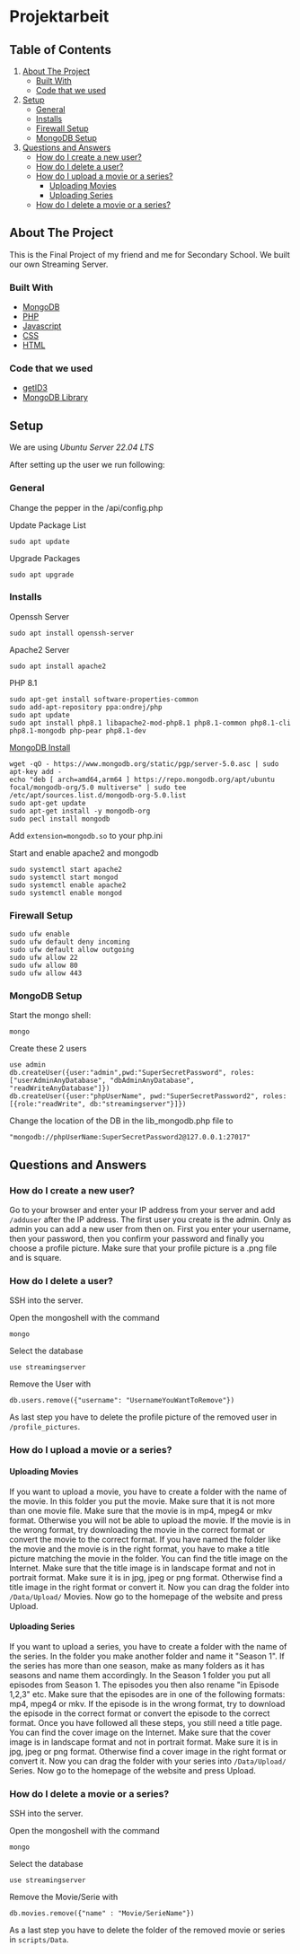 # Projektarbeit
## Table of Contents

1. [About The Project](#about-the-project)
    - [Built With](#built-with)
    - [Code that we used](#code-that-we-used)
2. [Setup](#setup)
    - [General](#general)
    - [Installs](#installs)
    - [Firewall Setup](#firewall-setup)
    - [MongoDB Setup](#mongodb-setup)
3. [Questions and Answers](#questions-and-answers)
    - [How do I create a new user?](#how-do-i-create-a-new-user)
    - [How do I delete a user?](#how-do-i-delete-a-user)
    - [How do I upload a movie or a series?](#how-do-i-upload-a-movie-or-a-series)
      - [Uploading Movies](#uploading-movies)
      - [Uploading Series](#uploading-series)
    - [How do I delete a movie or a series?](#how-do-i-delete-a-movie-or-a-series)

## About The Project
This is the Final Project of my friend and me for Secondary School. 
We built our own Streaming Server. 

### Built With

* [MongoDB](https://www.mongodb.com)
* [PHP](https://www.php.net)
* [Javascript](https://www.javascript.com)
* [CSS](https://developer.mozilla.org/en-US/docs/Glossary/CSS)
* [HTML](https://developer.mozilla.org/en-US/docs/Glossary/HTML)

### Code that we used
* [getID3](https://github.com/JamesHeinrich/getID3)
* [MongoDB Library](https://github.com/IQisMySenpai)

## Setup
We are using *Ubuntu Server 22.04 LTS*

After setting up the user we run following:

### General
Change the pepper in the /api/config.php

Update Package List
```
sudo apt update
```

Upgrade Packages
```
sudo apt upgrade
```

### Installs
Openssh Server
```
sudo apt install openssh-server
```

Apache2 Server
```
sudo apt install apache2
```

PHP 8.1
```
sudo apt-get install software-properties-common
sudo add-apt-repository ppa:ondrej/php
sudo apt update
sudo apt install php8.1 libapache2-mod-php8.1 php8.1-common php8.1-cli php8.1-mongodb php-pear php8.1-dev
```

[MongoDB Install](https://www.mongodb.com/docs/manual/tutorial/install-mongodb-on-ubuntu/)
```
wget -qO - https://www.mongodb.org/static/pgp/server-5.0.asc | sudo apt-key add -
echo "deb [ arch=amd64,arm64 ] https://repo.mongodb.org/apt/ubuntu focal/mongodb-org/5.0 multiverse" | sudo tee /etc/apt/sources.list.d/mongodb-org-5.0.list
sudo apt-get update
sudo apt-get install -y mongodb-org
sudo pecl install mongodb
```

Add `extension=mongodb.so` to your php.ini

Start and enable apache2 and mongodb
```
sudo systemctl start apache2
sudo systemctl start mongod
sudo systemctl enable apache2
sudo systemctl enable mongod
```

### Firewall Setup

```
sudo ufw enable
sudo ufw default deny incoming
sudo ufw default allow outgoing
sudo ufw allow 22
sudo ufw allow 80
sudo ufw allow 443
```

### MongoDB Setup
Start the mongo shell:
```
mongo
```
Create these 2 users
```
use admin
db.createUser({user:"admin",pwd:"SuperSecretPassword", roles:["userAdminAnyDatabase", "dbAdminAnyDatabase", "readWriteAnyDatabase"]})
db.createUser({user:"phpUserName", pwd:"SuperSecretPassword2", roles:[{role:"readWrite", db:"streamingserver"}]})
```

Change the location of the DB in the lib_mongodb.php file to 
```
"mongodb://phpUserName:SuperSecretPassword2@127.0.0.1:27017"
```

## Questions and Answers
### How do I create a new user?
Go to your browser and enter your IP address from your server and add `/adduser` after the IP address. 
The first user you create is the admin. Only as admin you can add a new user from then on.
First you enter your username, then your password, then you confirm your password and finally you choose a 
profile picture. Make sure that your profile picture is a .png file and is square.


### How do I delete a user?

SSH into the server.

Open the mongoshell with the command 
```
mongo
```
Select the database
```
use streamingserver
```
Remove the User with
```
db.users.remove({"username": "UsernameYouWantToRemove"})
```
As last step you have to delete the profile picture of the removed user in `/profile_pictures`.


### How do I upload a movie or a series?
#### Uploading Movies
If you want to upload a movie, you have to create a folder with the name of the movie.
In this folder you put the movie. Make sure that it is not more than one movie file. Make sure that the movie is in mp4, mpeg4 or mkv format. Otherwise you will not be able to upload the movie. If the movie is in the wrong format, try downloading the movie in the correct format or convert the movie to the correct format.
If you have named the folder like the movie and the movie is in the right format, you have to make a title picture matching the movie in the folder.
You can find the title image on the Internet. Make sure that the title image is in landscape format and not in portrait format. Make sure it is in jpg, jpeg or png format. Otherwise find a title image in the right format or convert it.
Now you can drag the folder into `/Data/Upload/`  Movies. Now go to the homepage of the website and press Upload.

#### Uploading Series
If you want to upload a series, you have to create a folder with the name of the series.
In the folder you make another folder and name it "Season 1". If the series has more than one season, make as many folders as it has seasons and name them accordingly.
In the Season 1 folder you put all episodes from Season 1. The episodes you then also rename "in Episode 1,2,3" etc. Make sure that the episodes are in one of the following formats: mp4, mpeg4 or mkv. If the episode is in the wrong format, try to download the episode in the correct format or convert the episode to the correct format.
Once you have followed all these steps, you still need a title page.
You can find the cover image on the Internet. Make sure that the cover image is in landscape format and not in portrait format. Make sure it is in jpg, jpeg or png format. Otherwise find a cover image in the right format or convert it.
Now you can drag the folder with your series into `/Data/Upload/`  Series. Now go to the homepage of the website and press Upload.


### How do I delete a movie or a series?

SSH into the server.

Open the mongoshell with the command
```
mongo
```
Select the database
```
use streamingserver
```
Remove the Movie/Serie with
```
db.movies.remove({"name" : "Movie/SerieName"})
```
As a last step you have to delete the folder of the removed movie or series in `scripts/Data`.